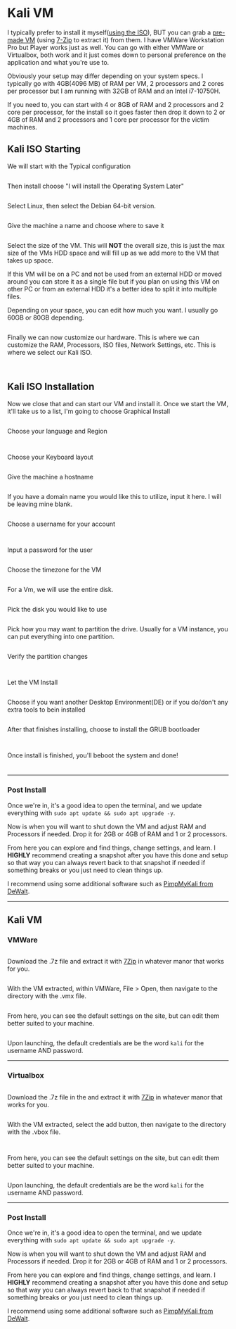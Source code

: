 # Kali VM

I typically prefer to install it myself([using the ISO](https://www.kali.org/get-kali/#kali-installer-images)), BUT you can grab a [pre-made VM](https://www.kali.org/get-kali/#kali-virtual-machines) (using [7-Zip](https://www.7-zip.org/download.html) to extract it) from them. I have VMWare Workstation Pro but Player works just as well. You can go with either VMWare or Virtualbox, both work and it just comes down to personal preference on the application and what you're use to.

Obviously your setup may differ depending on your system specs. I typically go with 4GB(4096 MB) of RAM per VM, 2 processors and 2 cores per processor but I am running with 32GB of RAM and an Intel i7-10750H.

If you need to, you can start with 4 or 8GB of RAM and 2 processors and 2 core per processor, for the install so it goes faster then drop it down to 2 or 4GB of RAM and 2 processors and 1 core per processor for the victim machines.

## Kali ISO Starting

We will start with the Typical configuration

<figure><img src="../../.gitbook/assets/image (506).png" alt=""><figcaption></figcaption></figure>

Then install choose "I will install the Operating System Later"

<figure><img src="../../.gitbook/assets/image (145).png" alt=""><figcaption></figcaption></figure>

Select Linux, then select the Debian 64-bit version.

<figure><img src="../../.gitbook/assets/image (735).png" alt=""><figcaption></figcaption></figure>

Give the machine a name and choose where to save it

<figure><img src="../../.gitbook/assets/image (286).png" alt=""><figcaption></figcaption></figure>

Select the size of the VM. This will **NOT** the overall size, this is just the max size of the VMs HDD space and will fill up as we add more to the VM that takes up space.

If this VM will be on a PC and not be used from an external HDD or moved around you can store it as a single file but if you plan on using this VM on other PC or from an external HDD it's a better idea to split it into multiple files.

Depending on your space, you can edit how much you want. I usually go 60GB or 80GB depending.

<figure><img src="../../.gitbook/assets/image (327).png" alt=""><figcaption></figcaption></figure>

Finally we can now customize our hardware. This is where we can customize the RAM, Processors, ISO files, Network Settings, etc. This is where we select our Kali ISO.

<figure><img src="../../.gitbook/assets/image (276).png" alt=""><figcaption></figcaption></figure>

<figure><img src="../../.gitbook/assets/image (563).png" alt=""><figcaption></figcaption></figure>

## Kali ISO Installation

Now we close that and can start our VM and install it. Once we start the VM, it'll take us to a list, I'm going to choose Graphical Install

<figure><img src="../../.gitbook/assets/image (694).png" alt=""><figcaption></figcaption></figure>

Choose your language and Region

<figure><img src="../../.gitbook/assets/image (341).png" alt=""><figcaption></figcaption></figure>

<figure><img src="../../.gitbook/assets/image (521).png" alt=""><figcaption></figcaption></figure>

Choose your Keyboard layout

<figure><img src="../../.gitbook/assets/image (294).png" alt=""><figcaption></figcaption></figure>

Give the machine a hostname

<figure><img src="../../.gitbook/assets/image (328).png" alt=""><figcaption></figcaption></figure>

If you have a domain name you would like this to utilize, input it here. I will be leaving mine blank.

<figure><img src="../../.gitbook/assets/image (323).png" alt=""><figcaption></figcaption></figure>

Choose a username for your account

<figure><img src="../../.gitbook/assets/image (772).png" alt=""><figcaption></figcaption></figure>

<figure><img src="../../.gitbook/assets/image (162).png" alt=""><figcaption></figcaption></figure>

Input a password for the user

<figure><img src="../../.gitbook/assets/image (726).png" alt=""><figcaption></figcaption></figure>

Choose the timezone for the VM

<figure><img src="../../.gitbook/assets/image (213).png" alt=""><figcaption></figcaption></figure>

For a Vm, we will use the entire disk.

<figure><img src="../../.gitbook/assets/image (176).png" alt=""><figcaption></figcaption></figure>

Pick the disk you would like to use

<figure><img src="../../.gitbook/assets/image (688).png" alt=""><figcaption></figcaption></figure>

Pick how you may want to partition the drive. Usually for a VM instance, you can put everything into one partition.

<figure><img src="../../.gitbook/assets/image (164).png" alt=""><figcaption></figcaption></figure>

Verify the partition changes

<figure><img src="../../.gitbook/assets/image (751).png" alt=""><figcaption></figcaption></figure>

<figure><img src="../../.gitbook/assets/image (505).png" alt=""><figcaption></figcaption></figure>

Let the VM Install

<figure><img src="../../.gitbook/assets/image (322).png" alt=""><figcaption></figcaption></figure>

Choose if you want another Desktop Environment(DE) or if you do/don't any extra tools to bein installed

<figure><img src="../../.gitbook/assets/image (377).png" alt=""><figcaption></figcaption></figure>

After that finishes installing, choose to install the GRUB bootloader

<figure><img src="../../.gitbook/assets/image (396).png" alt=""><figcaption></figcaption></figure>

<figure><img src="../../.gitbook/assets/image (208).png" alt=""><figcaption></figcaption></figure>

Once install is finished, you'll beboot the system and done!

<figure><img src="../../.gitbook/assets/image (508).png" alt=""><figcaption></figcaption></figure>

###

***

### Post Install

Once we're in, it's a good idea to open the terminal, and we update everything with `sudo apt update && sudo apt upgrade -y`.

Now is when you will want to shut down the VM and adjust RAM and Processors if needed. Drop it for 2GB or 4GB of RAM and 1 or 2 processors.

From here you can explore and find things, change settings, and learn. I **HIGHLY** recommend creating a snapshot after you have this done and setup so that way you can always revert back to that snapshot if needed if something breaks or you just need to clean things up.

I recommend using some additional software such as [PimpMyKali from DeWalt](https://github.com/Dewalt-arch/pimpmykali/blob/master/README.md).



***

## Kali VM

### VMWare

<figure><img src="../../.gitbook/assets/image (517).png" alt=""><figcaption></figcaption></figure>

Download the .7z file and extract it with [7Zip](https://www.7-zip.org/) in whatever manor that works for you.

<figure><img src="../../.gitbook/assets/image (741).png" alt=""><figcaption></figcaption></figure>

With the VM extracted, within VMWare, File > Open, then navigate to the directory with the .vmx file.

<figure><img src="../../.gitbook/assets/image (347).png" alt=""><figcaption></figcaption></figure>

From here, you can see the default settings on the site, but can edit them better suited to your machine.

<figure><img src="../../.gitbook/assets/image (237).png" alt=""><figcaption></figcaption></figure>

Upon launching, the default credentials are be the word `kali` for the username AND password.



***

### Virtualbox

<figure><img src="../../.gitbook/assets/image (409).png" alt=""><figcaption></figcaption></figure>

Download the .7z file in the and extract it with [7Zip](https://www.7-zip.org/) in whatever manor that works for you.

<figure><img src="../../.gitbook/assets/image (436).png" alt=""><figcaption></figcaption></figure>

With the VM extracted, select the add button, then navigate to the directory with the .vbox file.

<figure><img src="../../.gitbook/assets/image (452).png" alt=""><figcaption></figcaption></figure>

<figure><img src="../../.gitbook/assets/image (629).png" alt=""><figcaption></figcaption></figure>

From here, you can see the default settings on the site, but can edit them better suited to your machine.

<figure><img src="../../.gitbook/assets/image (540).png" alt=""><figcaption></figcaption></figure>

Upon launching, the default credentials are be the word `kali` for the username AND password.



***

### Post Install

Once we're in, it's a good idea to open the terminal, and we update everything with `sudo apt update && sudo apt upgrade -y`.

Now is when you will want to shut down the VM and adjust RAM and Processors if needed. Drop it for 2GB or 4GB of RAM and 1 or 2 processors.

From here you can explore and find things, change settings, and learn. I **HIGHLY** recommend creating a snapshot after you have this done and setup so that way you can always revert back to that snapshot if needed if something breaks or you just need to clean things up.

I recommend using some additional software such as [PimpMyKali from DeWalt](https://github.com/Dewalt-arch/pimpmykali/blob/master/README.md).
